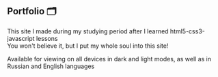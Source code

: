 ## Portfolio 🗂️

This site I made during my studying period after I learned html5-css3-javascript lessons<br>
You won't believe it, but I put my whole soul into this site!<br>

Available for viewing on all devices in dark and light modes, as well as in Russian and English languages
